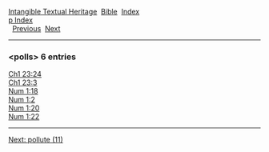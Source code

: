[Intangible Textual Heritage](../../index)  [Bible](../index) 
[Index](index)   
[p Index](_p_)  
  [Previous](c08669)  [Next](c08671) 

------------------------------------------------------------------------

### &lt;polls&gt; 6 entries

[Ch1 23:24](../kjv/ch1023.htm#024)  
[Ch1 23:3](../kjv/ch1023.htm#003)  
[Num 1:18](../kjv/num001.htm#018)  
[Num 1:2](../kjv/num001.htm#002)  
[Num 1:20](../kjv/num001.htm#020)  
[Num 1:22](../kjv/num001.htm#022)  

------------------------------------------------------------------------

[Next: pollute (11)](c08671)
